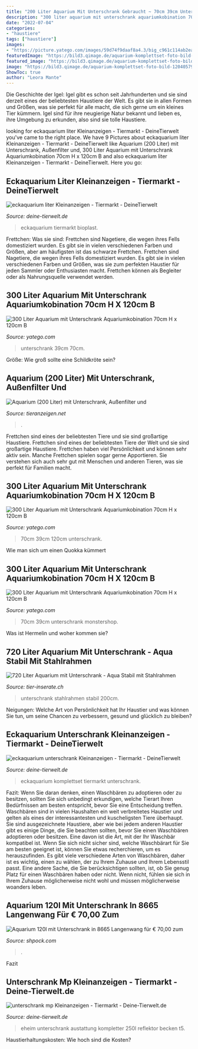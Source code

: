 ```yaml
---
title: "200 Liter Aquarium Mit Unterschrank Gebraucht ~ 70cm 39cm Unterschrank Monstershop"
description: "300 liter aquarium mit unterschrank aquariumkobination 70cm h x 120cm b"
date: "2022-07-04"
categories:
- "haustiere"
tags: ["haustiere"]
images:
- "https://picture.yatego.com/images/59d74f9daaf8a4.3/big_c961c114ab2eafc6642228334e76d61c-kqh/300-liter-aquarium-mit-unterschrank-aquariumkobination-70cm-h-x-120cm-b-x-39cm-t.jpg"
featuredImage: "https://bild3.qimage.de/aquarium-komplettset-foto-bild-120405793.jpg"
featured_image: "https://bild3.qimage.de/aquarium-komplettset-foto-bild-120405793.jpg"
image: "https://bild3.qimage.de/aquarium-komplettset-foto-bild-120405793.jpg"
ShowToc: true
author: "Leora Mante"
---
```



Die Geschichte der Igel:
Igel gibt es schon seit Jahrhunderten und sie sind derzeit eines der beliebtesten Haustiere der Welt. Es gibt sie in allen Formen und Größen, was sie perfekt für alle macht, die sich gerne um ein kleines Tier kümmern. Igel sind für ihre neugierige Natur bekannt und lieben es, ihre Umgebung zu erkunden, also sind sie tolle Haustiere.

	

		
looking for eckaquarium liter Kleinanzeigen - Tiermarkt - DeineTierwelt you've came to the right place. We have 9 Pictures about eckaquarium liter Kleinanzeigen - Tiermarkt - DeineTierwelt like Aquarium (200 Liter) mit Unterschrank, Außenfilter und, 300 Liter Aquarium mit Unterschrank Aquariumkobination 70cm H x 120cm B and also eckaquarium liter Kleinanzeigen - Tiermarkt - DeineTierwelt. Here you go:
		
    
## Eckaquarium Liter Kleinanzeigen - Tiermarkt - DeineTierwelt

<img loading=lazy src="http://bild0.qimage.de/bioplast-eckaquarium-20-foto-bild-118770200.jpg" onerror="this.onerror=null;this.src='https://tse2.mm.bing.net/th?id=OIP.pyg67pXPx8xdud9BbGWA1QHaNK&amp;pid=15.1';" alt="eckaquarium liter Kleinanzeigen - Tiermarkt - DeineTierwelt">

_Source: deine-tierwelt.de_

>eckaquarium tiermarkt bioplast. 

	

Frettchen: Was sie sind: Frettchen sind Nagetiere, die wegen ihres Fells domestiziert wurden. Es gibt sie in vielen verschiedenen Farben und Größen, aber am häufigsten ist das schwarze Frettchen.
Frettchen sind Nagetiere, die wegen ihres Fells domestiziert wurden. Es gibt sie in vielen verschiedenen Farben und Größen, was sie zum perfekten Haustier für jeden Sammler oder Enthusiasten macht. Frettchen können als Begleiter oder als Nahrungsquelle verwendet werden.

    
## 300 Liter Aquarium Mit Unterschrank Aquariumkobination 70cm H X 120cm B

<img loading=lazy src="https://picture.yatego.com/images/59d74f9daaf8a4.3/big_ad3f377a5bcea34962be7553cb6fa8b7-kqh/300-liter-aquarium-mit-unterschrank-aquariumkobination-70cm-h-x-120cm-b-x-39cm-t.jpg" onerror="this.onerror=null;this.src='https://tse2.mm.bing.net/th?id=OIP.wJXJnGSAz6JNjn7ylxMKwwHaHa&amp;pid=15.1';" alt="300 Liter Aquarium mit Unterschrank Aquariumkobination 70cm H x 120cm B">

_Source: yatego.com_

>unterschrank 39cm 70cm. 

	

Größe: Wie groß sollte eine Schildkröte sein?

    
## Aquarium (200 Liter) Mit Unterschrank, Außenfilter Und

<img loading=lazy src="https://www.tieranzeigen.net/export/GG8Li1bpePE4.jpg" onerror="this.onerror=null;this.src='https://tse2.mm.bing.net/th?id=OIP.KAPah7nbPtk2f02yvW-gaQHaJ4&amp;pid=15.1';" alt="Aquarium (200 Liter) mit Unterschrank, Außenfilter und">

_Source: tieranzeigen.net_

>. 

	

Frettchen sind eines der beliebtesten Tiere und sie sind großartige Haustiere.
Frettchen sind eines der beliebtesten Tiere der Welt und sie sind großartige Haustiere. Frettchen haben viel Persönlichkeit und können sehr aktiv sein. Manche Frettchen spielen sogar gerne Apportieren. Sie verstehen sich auch sehr gut mit Menschen und anderen Tieren, was sie perfekt für Familien macht.

    
## 300 Liter Aquarium Mit Unterschrank Aquariumkobination 70cm H X 120cm B

<img loading=lazy src="https://picture.yatego.com/images/59d74f9daaf8a4.3/c961c114ab2eafc6642228334e76d61c-kqh/300-liter-aquarium-mit-unterschrank-aquariumkobination-70cm-h-x-120cm-b-x-39cm-t.jpg" onerror="this.onerror=null;this.src='https://tse4.mm.bing.net/th?id=OIP.857VHV1jKbQjGQTHG7AepQAAAA&amp;pid=15.1';" alt="300 Liter Aquarium mit Unterschrank Aquariumkobination 70cm H x 120cm B">

_Source: yatego.com_

>70cm 39cm 120cm unterschrank. 

	

Wie man sich um einen Quokka kümmert

    
## 300 Liter Aquarium Mit Unterschrank Aquariumkobination 70cm H X 120cm B

<img loading=lazy src="https://picture.yatego.com/images/59d74f9daaf8a4.3/big_c961c114ab2eafc6642228334e76d61c-kqh/300-liter-aquarium-mit-unterschrank-aquariumkobination-70cm-h-x-120cm-b-x-39cm-t.jpg" onerror="this.onerror=null;this.src='https://tse1.mm.bing.net/th?id=OIP.ZmoIofpj7w0DUFNbj0OAmwHaHa&amp;pid=15.1';" alt="300 Liter Aquarium mit Unterschrank Aquariumkobination 70cm H x 120cm B">

_Source: yatego.com_

>70cm 39cm unterschrank monstershop. 

	

Was ist Hermelin und woher kommen sie?

    
## 720 Liter Aquarium Mit Unterschrank - Aqua Stabil Mit Stahlrahmen

<img loading=lazy src="http://www.tier-inserate.ch/Aquarium-200cm/Aquarium-mit-Unterschrank-170126.aspx-170126/3.jpg" onerror="this.onerror=null;this.src='https://tse3.mm.bing.net/th?id=OIP.uZvV1aycrc3Ra3CIcZRgzwEgDY&amp;pid=15.1';" alt="720 Liter Aquarium mit Unterschrank - Aqua Stabil mit Stahlrahmen">

_Source: tier-inserate.ch_

>unterschrank stahlrahmen stabil 200cm. 

	

Neigungen: Welche Art von Persönlichkeit hat Ihr Haustier und was können Sie tun, um seine Chancen zu verbessern, gesund und glücklich zu bleiben?

    
## Eckaquarium Unterschrank Kleinanzeigen - Tiermarkt - DeineTierwelt

<img loading=lazy src="https://bild3.qimage.de/aquarium-komplettset-foto-bild-120405793.jpg" onerror="this.onerror=null;this.src='https://tse1.mm.bing.net/th?id=OIP.YASo7LjNbBRA-pWJURvoDwHaJ4&amp;pid=15.1';" alt="eckaquarium unterschrank Kleinanzeigen - Tiermarkt - DeineTierwelt">

_Source: deine-tierwelt.de_

>eckaquarium komplettset tiermarkt unterschrank. 

	

Fazit: Wenn Sie daran denken, einen Waschbären zu adoptieren oder zu besitzen, sollten Sie sich unbedingt erkundigen, welche Tierart Ihren Bedürfnissen am besten entspricht, bevor Sie eine Entscheidung treffen.
Waschbären sind in vielen Haushalten ein weit verbreitetes Haustier und gelten als eines der interessantesten und kuscheligsten Tiere überhaupt. Sie sind ausgezeichnete Haustiere, aber wie bei jedem anderen Haustier gibt es einige Dinge, die Sie beachten sollten, bevor Sie einen Waschbären adoptieren oder besitzen. Eine davon ist die Art, mit der Ihr Waschbär kompatibel ist. Wenn Sie sich nicht sicher sind, welche Waschbärart für Sie am besten geeignet ist, können Sie etwas recherchieren, um es herauszufinden. Es gibt viele verschiedene Arten von Waschbären, daher ist es wichtig, einen zu wählen, der zu Ihrem Zuhause und Ihrem Lebensstil passt. Eine andere Sache, die Sie berücksichtigen sollten, ist, ob Sie genug Platz für einen Waschbären haben oder nicht. Wenn nicht, fühlen sie sich in Ihrem Zuhause möglicherweise nicht wohl und müssen möglicherweise woanders leben.

    
## Aquarium 120l Mit Unterschrank In 8665 Langenwang Für € 70,00 Zum

<img loading=lazy src="https://webimg.secondhandapp.com/w-i-mgl/5d5983e2b636e573f28bde0a" onerror="this.onerror=null;this.src='https://tse3.mm.bing.net/th?id=OIP.9rGwAN1nZxAshAPWHMIhfQHaEL&amp;pid=15.1';" alt="Aquarium 120l mit Unterschrank in 8665 Langenwang für € 70,00 zum">

_Source: shpock.com_

>. 

	

Fazit

    
## Unterschrank Mp Kleinanzeigen - Tiermarkt - Deine-Tierwelt.de

<img loading=lazy src="http://bild6.qimage.de/aquarium-240-liter-foto-bild-67874736.jpg" onerror="this.onerror=null;this.src='https://tse4.mm.bing.net/th?id=OIP._Q_3_PbFVddscEQ-rxUvfQHaFj&amp;pid=15.1';" alt="unterschrank mp Kleinanzeigen - Tiermarkt - Deine-Tierwelt.de">

_Source: deine-tierwelt.de_

>eheim unterschrank austattung kompletter 250l reflektor becken t5. 

	

Haustierhaltungskosten: Wie hoch sind die Kosten?

